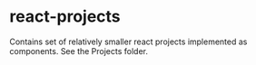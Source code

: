 # react-projects

Contains set of relatively smaller react projects implemented as components. See the Projects folder.
